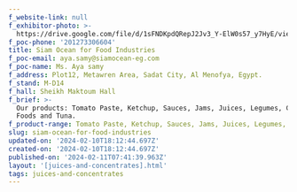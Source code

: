 ```yaml
---
f_website-link: null
f_exhibitor-photo: >-
  https://drive.google.com/file/d/1sFNDKpdQRepJ2Jv3_Y-ElW0s57_y7HyE/view?usp=drive_link
f_poc-phone: '201273306604'
title: Siam Ocean for Food Industries
f_poc-email: aya.samy@siamocean-eg.com
f_poc-name: Ms. Aya samy
f_address: Plot12, Metawren Area, Sadat City, Al Menofya, Egypt.
f_stand: M-D14
f_hall: Sheikh Maktoum Hall
f_brief: >-
  Our products: Tomato Paste, Ketchup, Sauces, Jams, Juices, Legumes, Canned
  Foods and Tuna.
f_product-range: Tomato Paste, Ketchup, Sauces, Jams, Juices, Legumes, Canned Foods and Tuna.
slug: siam-ocean-for-food-industries
updated-on: '2024-02-10T18:12:44.697Z'
created-on: '2024-02-10T18:12:44.697Z'
published-on: '2024-02-11T07:41:39.963Z'
layout: '[juices-and-concentrates].html'
tags: juices-and-concentrates
---
```



